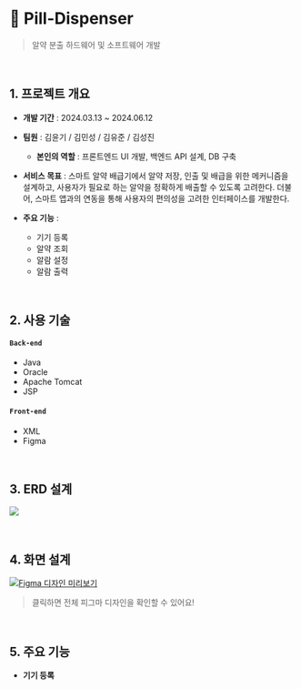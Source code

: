 # :pushpin: Pill-Dispenser
>알약 분출 하드웨어 및 소프트웨어 개발
>

</br>

## 1. 프로젝트 개요
- **개발 기간** : 2024.03.13 ~ 2024.06.12
- **팀원** : 김윤기 / 김민성 / 김유준 / 김성진
  - **본인의 역할** : 프론트엔드 UI 개발, 백엔드 API 설계, DB 구축
- **서비스 목표** : 스마트 알약 배급기에서 알약 저장, 인출 및 배급을 위한 메커니즘을 설계하고, 사용자가 필요로 하는 알약을 정확하게 배출할 수 있도록 고려한다. 더불어, 스마트 앱과의 연동을 통해 사용자의 편의성을 고려한 인터페이스를 개발한다.

- **주요 기능** :
  - 기기 등록
  - 알약 조회
  - 알람 설정
  - 알람 출력
</br>

## 2. 사용 기술
#### `Back-end`
  - Java 
  - Oracle
  - Apache Tomcat
  - JSP

#### `Front-end`
  - XML
  - Figma

</br>

## 3. ERD 설계
![](https://github.com/user-attachments/assets/04a8b2a7-9f2f-46d6-b7b0-ae21e9557a30)

</br>

## 4. 화면 설계

[![Figma 디자인 미리보기](https://github.com/user-attachments/assets/f63767a4-60a6-4836-b8f5-7603f8051ee6)](https://www.figma.com/design/HV8QsH6wMdAgPHnjWcWyiS/Pill-Dispenser?node-id=0-1&t=3SVacHtukDFKfxOx-1)
> 클릭하면 전체 피그마 디자인을 확인할 수 있어요!

</br>

## 5. 주요 기능
- **기기 등록**
